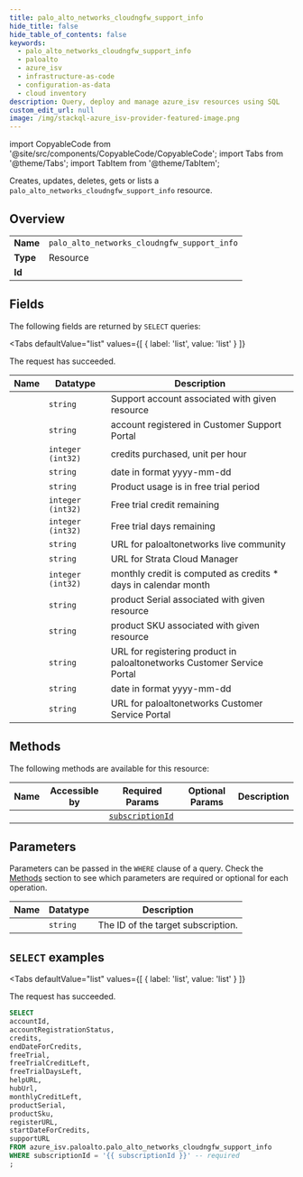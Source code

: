 ```yaml
--- 
title: palo_alto_networks_cloudngfw_support_info
hide_title: false
hide_table_of_contents: false
keywords:
  - palo_alto_networks_cloudngfw_support_info
  - paloalto
  - azure_isv
  - infrastructure-as-code
  - configuration-as-data
  - cloud inventory
description: Query, deploy and manage azure_isv resources using SQL
custom_edit_url: null
image: /img/stackql-azure_isv-provider-featured-image.png
---
```


import CopyableCode from '@site/src/components/CopyableCode/CopyableCode';
import Tabs from '@theme/Tabs';
import TabItem from '@theme/TabItem';

Creates, updates, deletes, gets or lists a <code>palo_alto_networks_cloudngfw_support_info</code> resource.

## Overview
<table><tbody>
<tr><td><b>Name</b></td><td><code>palo_alto_networks_cloudngfw_support_info</code></td></tr>
<tr><td><b>Type</b></td><td>Resource</td></tr>
<tr><td><b>Id</b></td><td><CopyableCode code="azure_isv.paloalto.palo_alto_networks_cloudngfw_support_info" /></td></tr>
</tbody></table>

## Fields

The following fields are returned by `SELECT` queries:

<Tabs
    defaultValue="list"
    values={[
        { label: 'list', value: 'list' }
    ]}
>
<TabItem value="list">

The request has succeeded.

<table>
<thead>
    <tr>
    <th>Name</th>
    <th>Datatype</th>
    <th>Description</th>
    </tr>
</thead>
<tbody>
<tr>
    <td><CopyableCode code="accountId" /></td>
    <td><code>string</code></td>
    <td>Support account associated with given resource</td>
</tr>
<tr>
    <td><CopyableCode code="accountRegistrationStatus" /></td>
    <td><code>string</code></td>
    <td>account registered in Customer Support Portal</td>
</tr>
<tr>
    <td><CopyableCode code="credits" /></td>
    <td><code>integer (int32)</code></td>
    <td>credits purchased, unit per hour</td>
</tr>
<tr>
    <td><CopyableCode code="endDateForCredits" /></td>
    <td><code>string</code></td>
    <td>date in format yyyy-mm-dd</td>
</tr>
<tr>
    <td><CopyableCode code="freeTrial" /></td>
    <td><code>string</code></td>
    <td>Product usage is in free trial period</td>
</tr>
<tr>
    <td><CopyableCode code="freeTrialCreditLeft" /></td>
    <td><code>integer (int32)</code></td>
    <td>Free trial credit remaining</td>
</tr>
<tr>
    <td><CopyableCode code="freeTrialDaysLeft" /></td>
    <td><code>integer (int32)</code></td>
    <td>Free trial days remaining</td>
</tr>
<tr>
    <td><CopyableCode code="helpURL" /></td>
    <td><code>string</code></td>
    <td>URL for paloaltonetworks live community</td>
</tr>
<tr>
    <td><CopyableCode code="hubUrl" /></td>
    <td><code>string</code></td>
    <td>URL for Strata Cloud Manager</td>
</tr>
<tr>
    <td><CopyableCode code="monthlyCreditLeft" /></td>
    <td><code>integer (int32)</code></td>
    <td>monthly credit is computed as credits * days in calendar month</td>
</tr>
<tr>
    <td><CopyableCode code="productSerial" /></td>
    <td><code>string</code></td>
    <td>product Serial associated with given resource</td>
</tr>
<tr>
    <td><CopyableCode code="productSku" /></td>
    <td><code>string</code></td>
    <td>product SKU associated with given resource</td>
</tr>
<tr>
    <td><CopyableCode code="registerURL" /></td>
    <td><code>string</code></td>
    <td>URL for registering product in paloaltonetworks Customer Service Portal</td>
</tr>
<tr>
    <td><CopyableCode code="startDateForCredits" /></td>
    <td><code>string</code></td>
    <td>date in format yyyy-mm-dd</td>
</tr>
<tr>
    <td><CopyableCode code="supportURL" /></td>
    <td><code>string</code></td>
    <td>URL for paloaltonetworks Customer Service Portal</td>
</tr>
</tbody>
</table>
</TabItem>
</Tabs>

## Methods

The following methods are available for this resource:

<table>
<thead>
    <tr>
    <th>Name</th>
    <th>Accessible by</th>
    <th>Required Params</th>
    <th>Optional Params</th>
    <th>Description</th>
    </tr>
</thead>
<tbody>
<tr>
    <td><a href="#list"><CopyableCode code="list" /></a></td>
    <td><CopyableCode code="select" /></td>
    <td><a href="#parameter-subscriptionId"><code>subscriptionId</code></a></td>
    <td></td>
    <td></td>
</tr>
</tbody>
</table>

## Parameters

Parameters can be passed in the `WHERE` clause of a query. Check the [Methods](#methods) section to see which parameters are required or optional for each operation.

<table>
<thead>
    <tr>
    <th>Name</th>
    <th>Datatype</th>
    <th>Description</th>
    </tr>
</thead>
<tbody>
<tr id="parameter-subscriptionId">
    <td><CopyableCode code="subscriptionId" /></td>
    <td><code>string</code></td>
    <td>The ID of the target subscription.</td>
</tr>
</tbody>
</table>

## `SELECT` examples

<Tabs
    defaultValue="list"
    values={[
        { label: 'list', value: 'list' }
    ]}
>
<TabItem value="list">

The request has succeeded.

```sql
SELECT
accountId,
accountRegistrationStatus,
credits,
endDateForCredits,
freeTrial,
freeTrialCreditLeft,
freeTrialDaysLeft,
helpURL,
hubUrl,
monthlyCreditLeft,
productSerial,
productSku,
registerURL,
startDateForCredits,
supportURL
FROM azure_isv.paloalto.palo_alto_networks_cloudngfw_support_info
WHERE subscriptionId = '{{ subscriptionId }}' -- required
;
```
</TabItem>
</Tabs>
